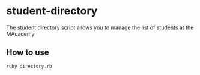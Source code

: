 # student-directory #

The student directory script allows you to manage the list of students at the MAcademy

## How to use ##

```shell
ruby directory.rb
```
